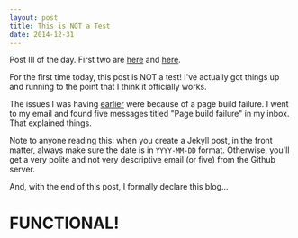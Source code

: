 ```yaml
---
layout: post
title: This is NOT a Test
date: 2014-12-31
---
```

Post III of the day. First two are [here](/2014/12/31/this-is-a-test) and [here](/2014/12/31/this-is-another-test).

For the first time today, this post is NOT a test! I've actually got things up and running to the point that I think it officially works.

The issues I was having [earlier](/2014/12/31/this-is-another-test) were because of a page build failure. I went to my email and found five
messages titled "Page build failure" in my inbox. That explained things.

Note to anyone reading this: when you create a Jekyll post, in the front matter, always make sure the date is in `YYYY-MM-DD` format. Otherwise,
you'll get a very polite and not very descriptive email (or five) from the Github server.

And, with the end of this post, I formally declare this blog...

<h1>FUNCTIONAL!</h1>
